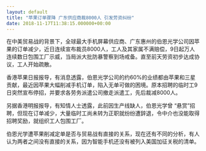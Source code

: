 ```yaml
---
layout: default
title: "苹果订单骤降 广东供应商裁8000人 引发劳资纠纷"
date: 2018-11-17T11:38:15.000000+00:00
---
```


在中美贸易战的背景下，全球最大手机屏幕供应商、广东惠州的伯恩光学公司因苹果的订单减少，近日连续宣布裁员8000人，工人及其家属不满赔偿，9日起万人连续数日包围工厂示威，当局派大批防暴警察到场戒备。直至前天劳资初步达成协议，工人开始疏散。

香港苹果日报报导，有消息透露，伯恩光学公司的约60%的业绩都由苹果和三星贡献，最近因苹果大幅削减手机订单，陷入无单可做的困境。原本招聘的临时工9日突然宣布停招，并要求各劳务派遣公司撤走派遣工，先后裁减8000人。

另据香港明报报导，有知情人士透露，此前因生产线缺人，伯恩光学曾 “悬赏”招聘，但现在订单减少，大量临时工尚未转为正职就纷纷遭辞退，令中介也没能取得招聘奖励，就组织工人包围工厂。

伯恩光学遭苹果削减定单是否与贸易战有直接的关系，现在还有不同的分析，有人认为两者之间没有直接的关系，因为智能手机还没有被列入美国加征关税的清单。


